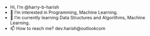 -  Hi, I’m @harry-b-harish
- 👀 I’m interested in Programming, Machine Learning.
- 🌱 I’m currently learning Data Structures and Algorithms, Machine Learning.
- 📫 How to reach me? dev.harish@outlookcom

<!---
harry-b-harish/harry-b-harish is a ✨ special ✨ repository because its `README.md` (this file) appears on your GitHub profile.
You can click the Preview link to take a look at your changes.
--->
